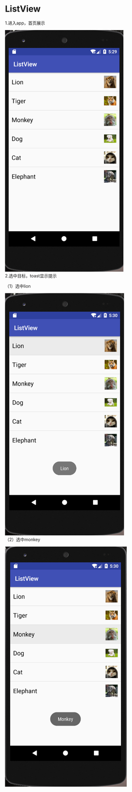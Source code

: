 # ListView  
1.进入app，首页展示  

![Listview](https://github.com/Sev7nzy/Lab/blob/master/Lab4/ListView/listView/QQ%E5%9B%BE%E7%89%8720180404132939.png)  
2.选中目标，toast显示提示  

（1）选中lion  

![Lion](https://github.com/Sev7nzy/Lab/blob/master/Lab4/ListView/listView/QQ%E5%9B%BE%E7%89%8720180404133032.png)  
（2）选中monkey  

![monkey](https://github.com/Sev7nzy/Lab/blob/master/Lab4/ListView/listView/QQ%E5%9B%BE%E7%89%8720180404133112.png)  
